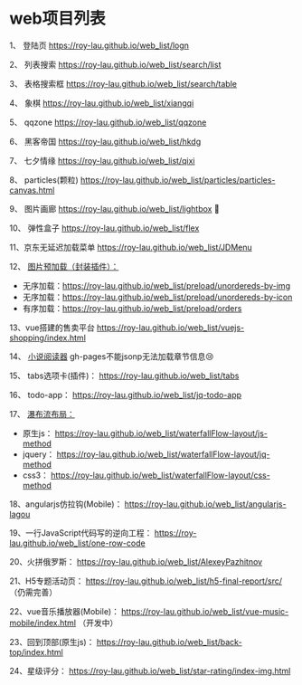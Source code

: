 ﻿# web项目列表

1、 登陆页   https://roy-lau.github.io/web_list/logn

2、 列表搜索  https://roy-lau.github.io/web_list/search/list

3、 表格搜索框 https://roy-lau.github.io/web_list/search/table

4、 象棋     	https://roy-lau.github.io/web_list/xiangqi

5、 qqzone     https://roy-lau.github.io/web_list/qqzone

6、 黑客帝国     https://roy-lau.github.io/web_list/hkdg

7、 七夕情缘    https://roy-lau.github.io/web_list/qixi

8、 particles(颗粒) https://roy-lau.github.io/web_list/particles/particles-canvas.html

9、 图片画廊     https://roy-lau.github.io/web_list/lightbox :flower_playing_cards:

10、 弹性盒子     https://roy-lau.github.io/web_list/flex

11、京东无延迟加载菜单   https://roy-lau.github.io/web_list/JDMenu

12、 [图片预加载（封装插件）：](https://github.com/roy-lau/web_list/tree/master/preload)

- 无序加载：https://roy-lau.github.io/web_list/preload/unordereds-by-img
- 无序加载：https://roy-lau.github.io/web_list/preload/unordereds-by-icon
- 有序加载：https://roy-lau.github.io/web_list/preload/orders

13、vue搭建的售卖平台  https://roy-lau.github.io/web_list/vuejs-shopping/index.html

14、 [小说阅读器](https://roy-lau.github.io/web_list/reader)  gh-pages不能jsonp无法加载章节信息:cry:

15、 tabs选项卡(插件)： https://roy-lau.github.io/web_list/tabs

16、 todo-app： https://roy-lau.github.io/web_list/jq-todo-app

17、 [瀑布流布局：](https://github.com/roy-lau/web_list/tree/master/waterfallFlow-layout)

- 原生js： https://roy-lau.github.io/web_list/waterfallFlow-layout/js-method
- jquery： https://roy-lau.github.io/web_list/waterfallFlow-layout/jq-method
- css3： https://roy-lau.github.io/web_list/waterfallFlow-layout/css-method

18、angularjs仿拉钩(Mobile)： https://roy-lau.github.io/web_list/angularjs-lagou

19、一行JavaScript代码写的逆向工程： https://roy-lau.github.io/web_list/one-row-code

20、火拼俄罗斯： https://roy-lau.github.io/web_list/AlexeyPazhitnov

21、H5专题活动页： https://roy-lau.github.io/web_list/h5-final-report/src/ （仍需完善）

22、vue音乐播放器(Mobile)： https://roy-lau.github.io/web_list/vue-music-mobile/index.html （开发中）

23、回到顶部(原生js)： https://roy-lau.github.io/web_list/back-top/index.html

24、星级评分： https://roy-lau.github.io/web_list/star-rating/index-img.html
